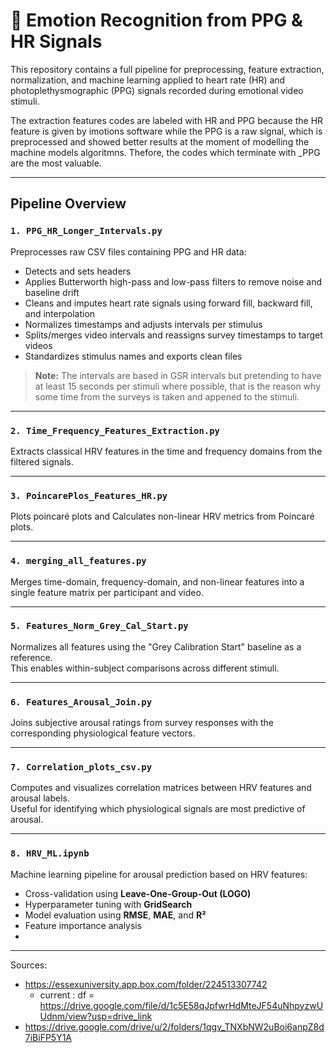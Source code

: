 # 🧠 Emotion Recognition from PPG & HR Signals

This repository contains a full pipeline for preprocessing, feature extraction, normalization, and machine learning applied to heart rate (HR) and photoplethysmographic (PPG) signals recorded during emotional video stimuli.

The extraction features codes are labeled with HR and PPG because the HR feature is given by imotions software while the PPG is a raw signal, which is preprocessed and showed better results at the moment of modelling the machine models algoritmns. Thefore, the codes which terminate with _PPG are the most valuable. 

---

## Pipeline Overview

### `1. PPG_HR_Longer_Intervals.py`
Preprocesses raw CSV files containing PPG and HR data:
- Detects and sets headers
- Applies Butterworth high-pass and low-pass filters to remove noise and baseline drift
- Cleans and imputes heart rate signals using forward fill, backward fill, and interpolation
- Normalizes timestamps and adjusts intervals per stimulus
- Splits/merges video intervals and reassigns survey timestamps to target videos
- Standardizes stimulus names and exports clean files

> **Note:** The intervals are based in GSR intervals but pretending to have at least 15 seconds per stimuli where possible, that is the reason why some time from the surveys is taken and appened to the stimuli.
---

### `2. Time_Frequency_Features_Extraction.py`
Extracts classical HRV features in the time and frequency domains from the filtered signals.

---

### `3. PoincarePlos_Features_HR.py`
Plots poincaré plots and Calculates non-linear HRV metrics from Poincaré plots.

---

### `4. merging_all_features.py`
Merges time-domain, frequency-domain, and non-linear features into a single feature matrix per participant and video.

---

### `5. Features_Norm_Grey_Cal_Start.py`
Normalizes all features using the "Grey Calibration Start" baseline as a reference.  
This enables within-subject comparisons across different stimuli.

---

### `6. Features_Arousal_Join.py`
Joins subjective arousal ratings from survey responses with the corresponding physiological feature vectors.

---

### `7. Correlation_plots_csv.py`
Computes and visualizes correlation matrices between HRV features and arousal labels.  
Useful for identifying which physiological signals are most predictive of arousal.

---

### `8. HRV_ML.ipynb`
Machine learning pipeline for arousal prediction based on HRV features:
- Cross-validation using **Leave-One-Group-Out (LOGO)**
- Hyperparameter tuning with **GridSearch**
- Model evaluation using **RMSE**, **MAE**, and **R²**
- Feature importance analysis
- 
---

Sources: 
- https://essexuniversity.app.box.com/folder/224513307742
    - current : df = https://drive.google.com/file/d/1c5E58qJpfwrHdMteJF54uNhpyzwUUdnm/view?usp=drive_link
- https://drive.google.com/drive/u/2/folders/1qgv_TNXbNW2uBoi6anpZ8d7iBiFP5Y1A
